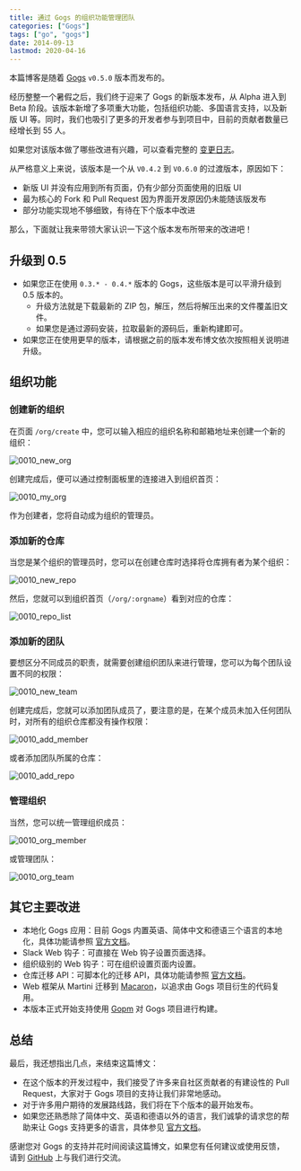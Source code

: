 ```yaml
---
title: 通过 Gogs 的组织功能管理团队
categories: ["Gogs"]
tags: ["go", "gogs"]
date: 2014-09-13
lastmod: 2020-04-16
---
```


本篇博客是随着 [Gogs](https://github.com/gogs/gogs) `v0.5.0` 版本而发布的。

经历整整一个暑假之后，我们终于迎来了 Gogs 的新版本发布，从 Alpha 进入到 Beta 阶段。该版本新增了多项重大功能，包括组织功能、多国语言支持，以及新版 UI 等。同时，我们也吸引了更多的开发者参与到项目中，目前的贡献者数量已经增长到 55 人。

如果您对该版本做了哪些改进有兴趣，可以查看完整的 [变更日志](http://gogs.io/docs/intro/change_log.html)。

从严格意义上来说，该版本是一个从 `V0.4.2` 到 `V0.6.0` 的过渡版本，原因如下：

- 新版 UI 并没有应用到所有页面，仍有少部分页面使用的旧版 UI
- 最为核心的 Fork 和 Pull Request 因为界面开发原因仍未能随该版发布
- 部分功能实现地不够细致，有待在下个版本中改进

那么，下面就让我来带领大家认识一下这个版本发布所带来的改进吧！

## 升级到 0.5

- 如果您正在使用 `0.3.* - 0.4.*` 版本的 Gogs，这些版本是可以平滑升级到 0.5 版本的。
	- 升级方法就是下载最新的 ZIP 包，解压，然后将解压出来的文件覆盖旧文件。
	- 如果您是通过源码安装，拉取最新的源码后，重新构建即可。
- 如果您正在使用更早的版本，请根据之前的版本发布博文依次按照相关说明进升级。

## 组织功能

### 创建新的组织

在页面 `/org/create` 中，您可以输入相应的组织名称和邮箱地址来创建一个新的组织：

![0010_new_org](https://cloud.githubusercontent.com/assets/2946214/20509450/dd113cce-b036-11e6-80b1-941cf885321d.png)

创建完成后，便可以通过控制面板里的连接进入到组织首页：

![0010_my_org](https://cloud.githubusercontent.com/assets/2946214/20509454/e0bbaf4e-b036-11e6-8ccf-35505b60993d.png)

作为创建者，您将自动成为组织的管理员。

### 添加新的仓库

当您是某个组织的管理员时，您可以在创建仓库时选择将仓库拥有者为某个组织：

![0010_new_repo](https://cloud.githubusercontent.com/assets/2946214/20509456/e487363e-b036-11e6-85de-cd7f86aa5b67.png)

然后，您就可以到组织首页（`/org/:orgname`）看到对应的仓库：

![0010_repo_list](https://cloud.githubusercontent.com/assets/2946214/20509459/e8e5f846-b036-11e6-82da-7f8b318e90fb.png)

### 添加新的团队

要想区分不同成员的职责，就需要创建组织团队来进行管理，您可以为每个团队设置不同的权限：

![0010_new_team](https://cloud.githubusercontent.com/assets/2946214/20509460/ec221aa8-b036-11e6-8e24-2c518312df0a.png)

创建完成后，您就可以添加团队成员了，要注意的是，在某个成员未加入任何团队时，对所有的组织仓库都没有操作权限：

![0010_add_member](https://cloud.githubusercontent.com/assets/2946214/20509462/f00a7958-b036-11e6-9d8a-232b9415faec.png)

或者添加团队所属的仓库：

![0010_add_repo](https://cloud.githubusercontent.com/assets/2946214/20509465/f305f132-b036-11e6-9a65-c1a708c5d916.png)

### 管理组织

当然，您可以统一管理组织成员：

![0010_org_member](https://cloud.githubusercontent.com/assets/2946214/20509468/f61d437a-b036-11e6-8f30-2457b1a11a4e.png)

或管理团队：

![0010_org_team](https://cloud.githubusercontent.com/assets/2946214/20509469/f88ab426-b036-11e6-8093-fa1c630eb18a.png)

## 其它主要改进

- 本地化 Gogs 应用：目前 Gogs 内置英语、简体中文和德语三个语言的本地化，具体功能请参照 [官方文档](http://gogs.io/docs/features/i18n.html)。
- Slack Web 钩子：可直接在 Web 钩子设置页面选择。
- 组织级别的 Web 钩子：可在组织设置页面内设置。
- 仓库迁移 API：可脚本化的迁移 API，具体功能请参照 [官方文档](https://github.com/gogs/go-gogs-client/wiki/Repositories#migrate)。
- Web 框架从 Martini 迁移到 [Macaron](https://github.com/Unknwon/macaron)，以追求由 Gogs 项目衍生的代码复用。
- 本版本正式开始支持使用 [Gopm](https://github.com/gpmgo/gopm) 对 Gogs 项目进行构建。

## 总结

最后，我还想指出几点，来结束这篇博文：

- 在这个版本的开发过程中，我们接受了许多来自社区贡献者的有建设性的 Pull Request，大家对于 Gogs 项目的支持让我们非常地感动。
- 对于许多用户期待的发展路线路，我们将在下个版本的最开始发布。
- 如果您还熟悉除了简体中文、英语和德语以外的语言，我们诚挚的请求您的帮助来让 Gogs 支持更多的语言，具体参见 [官方文档](http://gogs.io/docs/features/i18n.html#contribute-translation)。

感谢您对 Gogs 的支持并花时间阅读这篇博文，如果您有任何建议或使用反馈，请到 [GitHub](https://github.com/gogs/gogs/issues?state=open) 上与我们进行交流。
